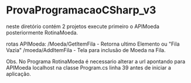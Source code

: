 # ProvaProgramacaoCSharp_v3

neste diretório contém 2 projetos execute primeiro o APIMoeda posteriormente RotinaMoeda.

rotas APIMoeda:
/Moeda/GetItemFila    -  Retorna ultimo Elemento ou "Fila Vazia"
/moeda/AddItemFila    -  Tela para inclusão de Moeda na Fila.

Obs. No Programa RotinaMoeda é necessario alterar a url apontando para APIMoeda localhost na classe Program.cs linha 39 antes de iniciar a aplicação.
